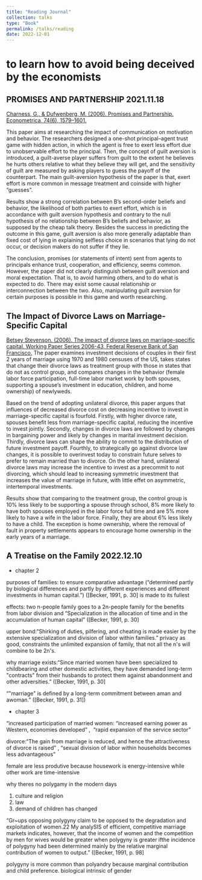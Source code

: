 ```yaml
---
title: "Reading Journal"
collection: talks
type: "Book"
permalink: /talks/reading
date: 2022-12-01
---
```

# to learn how to avoid being deceived by the economists

## PROMISES AND PARTNERSHIP 2021.11.18
[Charness, G., & Dufwenberg, M. (2006). Promises and Partnership. Econometrica, 74(6), 1579–1601.](http://www.jstor.org/stable/4123084)

This paper aims at researching the impact of communication on motivation and behavior. The researchers designed a one-shot principal–agent trust game with hidden action, in which the agent is free to exert less effort due to unobservable effort to the principal. Then, the concept of guilt aversion is introduced, a guilt-averse player suffers from guilt to the extent he believes he hurts others relative to what they believe they will get, and the sensitivity of guilt are measured by asking players to guess the payoff of the counterpart. The main guilt-aversion hypothesis of the paper is that, exert effort is more common in message treatment and coinside with higher “guesses”. 

Results show a strong correlation between B’s second-order beliefs and behavior, the likelihood of both parties to exert effort, which is in accordance with guilt aversion hypothesis and contrary to the null hypothesis of no relationship between B’s beliefs and behavior, as supposed by the cheap talk theory. Besides the success in predicting the outcome in this game, guilt aversion is also more generally adaptable than fixed cost of lying in explaining selfless choice in scenarios that lying do not occur, or decision makers do not suffer if they lie. 

The conclusion, promises (or statements of intent) sent from agents to principals enhance trust, cooperation, and efficiency, seems common. However, the paper did not clearly distinguish between guilt aversion and moral expectation. That is, to avoid harming others, and to do what is expected to do. There may exist some causal relationship or interconnection between the two. Also, manipulating guilt aversion for certain purposes is possible in this game and worth researching.


## The Impact of Divorce Laws on Marriage-Specific Capital
[Betsey Stevenson. (2006). The impact of divorce laws on marriage-specific capital. Working Paper Series 2006-43, Federal Reserve Bank of San Francisco.](https://ideas.repec.org/p/fip/fedfwp/2006-43.html)
The paper examines investment decisions of couples in their first 2 years of marriage using 1970 and 1980 censuses of the US, takes states that change their divorce laws as treatment group with those in states that do not as control group, and compares changes in the behavior (female labor force participation, full-time labor market work by both spouses, supporting a spouse’s investment in education, children, and home ownership) of newlyweds.

Based on the trend of adopting unilateral divorce, this paper argues that influences of decreased divorce cost on decreasing incentive to invest in marriage-specific capital is fourfold. Firstly, with higher divorce rate, spouses benefit less from marriage-specific capital, reducing the incentive to invest jointly. Secondly, changes in divorce laws are followed by changes in bargaining power and likely by changes in marital investment decision. Thirdly, divorce laws can shape the ability to commit to the distribution of future investment payoff. Fourthly, to strategically go against divorce law changes, it is possible to overinvest today to constrain future selves to prefer to remain married than to divorce. On the other hand, unilateral divorce laws may increase the incentive to invest as a precommit to not divorcing, which should lead to increasing symmetric investment that increases the value of marriage in future, with little effet on asymmetric, intertemporal investments.

Results show that comparing to the treatment group, the control group is 10% less likely to be supporting a spouse through school, 8% more likely to have both spouses employed in the labor force full time and are 5% more likely to have a wife in the labor force. Finally, they are about 6% less likely to have a child. The exception is home ownership, where the removal of fault in property settlements appears to encourage home ownership in the early years of a marriage.

## A Treatise on the Family 2022.12.10

* chapter 2

purposes of families: to ensure comparative advantage (“determined partly by biological differences and partly by different experiences and different investments in human capital.”) ([Becker, 1991, p. 30]
is made to its fullest

effects: two n-people family goes to a 2n-people family for the benefits from labor division and “Specialization in the allocation of time and in the accumulation of human capital” ([Becker, 1991, p. 30]

upper bond:“Shirking of duties, pilfering, and cheating is made easier by the extensive specialization and division of labor within families.” 
privacy as good, constraints the unlimited expansion of family, that not all the n's will combine to be 2n's. 

why marriage exists:“Since married women have been specialized to childbearing and other domestic activities, they have demanded long-term "contracts" from their husbands to protect them against abandonment and other adversities.” ([Becker, 1991, p. 30]

“"marriage" is defined by a long-term commitment between aman and awoman.” ([Becker, 1991, p. 31]) 

* chapter 3

“increased participation of married women: “increased earning power as Western, economies developed”  ,  “rapid expansion of the service sector” 

divorce:“The gain from marriage is reduced, and hence the attractiveness of divorce is raised”  , “sexual division of labor within households becomes less advantageous” 

female are less produtive because housework is energy-intensive while other work are time-intensive

why theres no polygamy in the modern days
1. culture and religion
2. law
3. demand of children has changed
    

“Gr~ups opposing polygyny claim to be opposed to the degradation and exploitation of women.22 My analySIS of efficient, competitive marriage markets indicates, however, that the income of women and the competition by men for wives would be greater when polygyny is greater ifthe incidence of polygyny had been determined mainly by the relative marginal contribution of women to output.” ([Becker, 1991, p. 98]

polygyny is more common than polyandry because marginal contribution and child preference. biological intrinsic of gender

